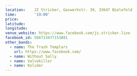 ```yaml
---
location:    JZ Stricker, Gaswerkstr. 39, 33647 Bielefeld
time:        '19:00'
price:       
latitude: 
longitude:  
venue_website: https://www.facebook.com/jz.stricker.live
facebook_id: 566713477153881
other_bands:
  - name: The Trash Templars
    url: https://www.facebook.com/
  - name: Without Sally
  - name: Valvekiller
  - name: Kolider
---
```


